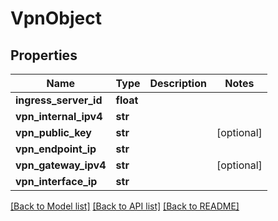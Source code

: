 # VpnObject

## Properties
Name | Type | Description | Notes
------------ | ------------- | ------------- | -------------
**ingress_server_id** | **float** |  | 
**vpn_internal_ipv4** | **str** |  | 
**vpn_public_key** | **str** |  | [optional] 
**vpn_endpoint_ip** | **str** |  | 
**vpn_gateway_ipv4** | **str** |  | [optional] 
**vpn_interface_ip** | **str** |  | 

[[Back to Model list]](../README.md#documentation-for-models) [[Back to API list]](../README.md#documentation-for-api-endpoints) [[Back to README]](../README.md)

